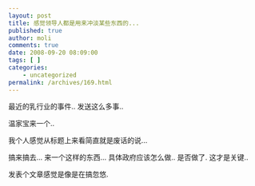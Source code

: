 ```yaml
---
layout: post
title: 感觉领导人都是用来冲淡某些东西的...
published: true
author: moli
comments: true
date: 2008-09-20 08:09:00
tags: [ ]
categories:
    - uncategorized
permalink: /archives/169.html
---
```

最近的乳行业的事件.. 发送这么多事..

温家宝来一个.. 

我个人感觉从标题上来看简直就是废话的说&#8230;

搞来搞去&#8230; 来一个这样的东西&#8230; 具体政府应该怎么做.. 是否做了. 这才是关键..

发表个文章感觉是像是在搞忽悠.
